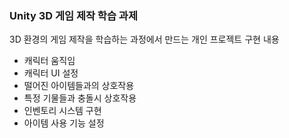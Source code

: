 ### Unity 3D 게임 제작 학습 과제
3D 환경의 게임 제작을 학습하는 과정에서 만드는 개인 프로젝트
구현 내용
- 캐릭터 움직임
- 캐릭터 UI 설정
- 떨어진 아이템들과의 상호작용
- 특정 기물들과 충돌시 상호작용
- 인벤토리 시스템 구현
- 아이템 사용 기능 설정
